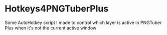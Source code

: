 # Hotkeys4PNGTuberPlus
Some AutoHotkey script I made to control which layer is active in PNGTuber Plus when it's not the current active window
